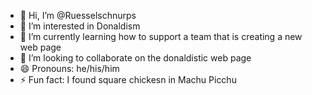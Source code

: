 - 👋 Hi, I’m @Ruesselschnurps
- 👀 I’m interested in Donaldism
- 🌱 I’m currently learning how to support a team that is creating a new web page
- 💞️ I’m looking to collaborate on the donaldistic web page
- 😄 Pronouns: he/his/him
- ⚡ Fun fact: I found square chickesn in Machu Picchu

<!---
Ruesselschnurps/Ruesselschnurps is a ✨ special ✨ repository because its `README.md` (this file) appears on your GitHub profile.
You can click the Preview link to take a look at your changes.
--->

